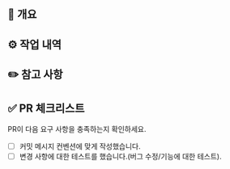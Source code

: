 ## 🚀 개요
<!---- resolved: #(Isuue Number) e.g resolved: #1 -->

<!-- 변경 사항 및 관련 이슈에 대해 간단하게 작성해주세요. -->
<!-- 어떻게보다 무엇을 왜 수정했는지 설명해주세요. -->


## ⚙️ 작업 내역
<!-- 어떤 변경 사항이 있나요? 구체적인 작업 내역을 리스트로 작성해주세요 -->

## ✏️ 참고 사항
<!-- 팀원들에게 전달해야할 참고 사항을 작성해주세요 -->


## ✅ PR 체크리스트
PR이 다음 요구 사항을 충족하는지 확인하세요.

- [ ] 커밋 메시지 컨벤션에 맞게 작성했습니다.
- [ ] 변경 사항에 대한 테스트를 했습니다.(버그 수정/기능에 대한 테스트).